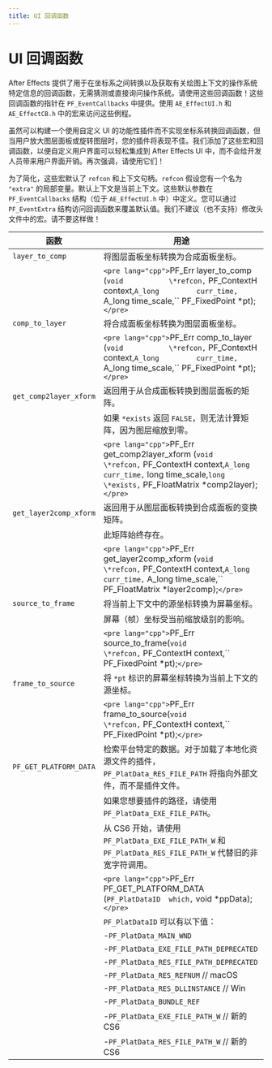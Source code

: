 ```yaml
---
title: UI 回调函数
---
```

# UI 回调函数

After Effects 提供了用于在坐标系之间转换以及获取有关绘图上下文的操作系统特定信息的回调函数，无需猜测或直接询问操作系统。请使用这些回调函数！这些回调函数的指针在 `PF_EventCallbacks` 中提供。使用 `AE_EffectUI.h` 和 `AE_EffectCB.h` 中的宏来访问这些例程。

虽然可以构建一个使用自定义 UI 的功能性插件而不实现坐标系转换回调函数，但当用户放大图层面板或旋转图层时，您的插件将表现不佳。我们添加了这些宏和回调函数，以便自定义用户界面可以轻松集成到 After Effects UI 中，而不会给开发人员带来用户界面开销。再次强调，请使用它们！

为了简化，这些宏默认了 `refcon` 和上下文句柄。`refcon` 假设您有一个名为 `"extra"` 的局部变量。默认上下文是当前上下文。这些默认参数在 `PF_EventCallbacks` 结构（位于 `AE_EffectUI.h` 中）中定义。您可以通过 `PF_EventExtra` 结构访问回调函数来覆盖默认值。我们不建议（也不支持）修改头文件中的宏。请不要这样做！

| 函数                     | 用途                                                                                                                                                                                                                                                                                       |
| ------------------------ | ------------------------------------------------------------------------------------------------------------------------------------------------------------------------------------------------------------------------------------------------------------------------------------------ |
| `layer_to_comp`        | 将图层面板坐标转换为合成面板坐标。                                                                                                                                                                                                                                                         |
|                          | `<pre lang="cpp">`PF_Err layer_to_comp (``void           \*refcon,``  PF_ContextH    context,``A_long         curr_time,``  A_long         time_scale,``  PF_FixedPoint  \*pt);`</pre>`                                                         |
| `comp_to_layer`        | 将合成面板坐标转换为图层面板坐标。                                                                                                                                                                                                                                                         |
|                          | `<pre lang="cpp">`PF_Err comp_to_layer (``void           \*refcon,``  PF_ContextH    context,``A_long         curr_time,``  A_long         time_scale,``  PF_FixedPoint  \*pt);`</pre>`                                                         |
| `get_comp2layer_xform` | 返回用于从合成面板转换到图层面板的矩阵。                                                                                                                                                                                                                                                   |
|                          | 如果 `*exists` 返回 `FALSE`，则无法计算矩阵，因为图层缩放到零。                                                                                                                                                                                                                        |
|                          | `<pre lang="cpp">`PF_Err get_comp2layer_xform (``void            \*refcon,``  PF_ContextH     context,``A_long          curr_time,``  long            time_scale,``long            \*exists,``  PF_FloatMatrix  \*comp2layer);`</pre>` |
| `get_layer2comp_xform` | 返回用于从图层面板转换到合成面板的变换矩阵。                                                                                                                                                                                                                                               |
|                          | 此矩阵始终存在。                                                                                                                                                                                                                                                                           |
|                          | `<pre lang="cpp">`PF_Err get_layer2comp_xform (``void            \*refcon,``  PF_ContextH     context,``A_long          curr_time,``  A_long          time_scale,``  PF_FloatMatrix  \*layer2comp);`</pre>`                                     |
| `source_to_frame`      | 将当前上下文中的源坐标转换为屏幕坐标。                                                                                                                                                                                                                                                     |
|                          | 屏幕（帧）坐标受当前缩放级别的影响。                                                                                                                                                                                                                                                       |
|                          | `<pre lang="cpp">`PF_Err source_to_frame(``void           \*refcon,``  PF_ContextH    context,``  PF_FixedPoint  \*pt);`</pre>`                                                                                                                                 |
| `frame_to_source`      | 将 `*pt` 标识的屏幕坐标转换为当前上下文的源坐标。                                                                                                                                                                                                                                        |
|                          | `<pre lang="cpp">`PF_Err frame_to_source(``void           \*refcon,``  PF_ContextH    context,``  PF_FixedPoint  \*pt);`</pre>`                                                                                                                                 |
| `PF_GET_PLATFORM_DATA` | 检索平台特定的数据。对于加载了本地化资源文件的插件，`PF_PlatData_RES_FILE_PATH` 将指向外部文件，而不是插件文件。                                                                                                                                                                         |
|                          | 如果您想要插件的路径，请使用 `PF_PlatData_EXE_FILE_PATH`。                                                                                                                                                                                                                               |
|                          | 从 CS6 开始，请使用 `PF_PlatData_EXE_FILE_PATH_W` 和 `PF_PlatData_RES_FILE_PATH_W` 代替旧的非宽字符调用。                                                                                                                                                                              |
|                          | `<pre lang="cpp">`PF_Err PF_GET_PLATFORM_DATA (``PF_PlatDataID  which,``  void           \*ppData);`</pre>`                                                                                                                                                            |
|                          | `PF_PlatDataID` 可以有以下值：                                                                                                                                                                                                                                                           |
|                          | -`PF_PlatData_MAIN_WND`                                                                                                                                                                                                                                                                  |
|                          | -`PF_PlatData_EXE_FILE_PATH_DEPRECATED`                                                                                                                                                                                                                                                  |
|                          | -`PF_PlatData_RES_FILE_PATH_DEPRECATED`                                                                                                                                                                                                                                                  |
|                          | -`PF_PlatData_RES_REFNUM` // macOS                                                                                                                                                                                                                                                       |
|                          | -`PF_PlatData_RES_DLLINSTANCE` // Win                                                                                                                                                                                                                                                    |
|                          | -`PF_PlatData_BUNDLE_REF`                                                                                                                                                                                                                                                                |
|                          | -`PF_PlatData_EXE_FILE_PATH_W` // 新的 CS6                                                                                                                                                                                                                                               |
|                          | -`PF_PlatData_RES_FILE_PATH_W` // 新的 CS6                                                                                                                                                                                                                                               |
